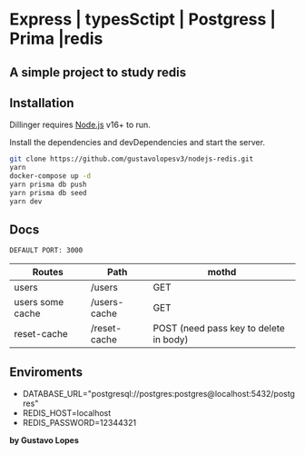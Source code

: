 # Express | typesSctipt | Postgress | Prima |redis
## A simple project to study redis


## Installation

Dillinger requires [Node.js](https://nodejs.org/) v16+ to run.

Install the dependencies and devDependencies and start the server.

```sh
git clone https://github.com/gustavolopesv3/nodejs-redis.git
yarn
docker-compose up -d
yarn prisma db push
yarn prisma db seed
yarn dev
```

## Docs

```
DEFAULT PORT: 3000
```
| Routes | Path | mothd|
| ------ | ------ | ----|
| users | /users | GET|
| users some cache | /users-cache |  GET|
| reset-cache | /reset-cache | POST (need pass key to delete in body)|

## Enviroments
- DATABASE_URL="postgresql://postgres:postgres@localhost:5432/postgres"
- REDIS_HOST=localhost
- REDIS_PASSWORD=12344321

**by Gustavo Lopes**

